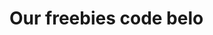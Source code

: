 
# Our freebies code belo
<!-- //  <div class="section section-we-made-3" id="projects">
                <div class="container">
                    <div class="row">
                        <div class="title add-animation">
                            <h2>Our Famous Freebies</h2>
                            <div class="separator-container">
                                <div class="separator line-separator">∎</div>
                            </div>
                            <p>Check out the most popular freebies from our platform. We would love to hear your feedback.<br><br></p>
                        </div>
                    </div>
                </div>// -->